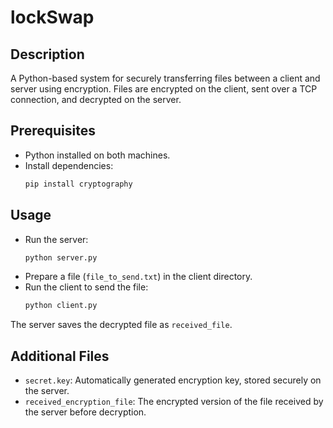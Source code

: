 # lockSwap

## Description
A Python-based system for securely transferring files between a client and server using encryption. Files are encrypted on the client, sent over a TCP connection, and decrypted on the server.

## Prerequisites
- Python installed on both machines.
- Install dependencies:
  ```bash
  pip install cryptography

## Usage
- Run the server:
  ```bash
  python server.py
- Prepare a file (`file_to_send.txt`) in the client directory.
- Run the client to send the file:
  ```bash
  python client.py

The server saves the decrypted file as `received_file`.

## Additional Files
- `secret.key`: Automatically generated encryption key, stored securely on the server.
- `received_encryption_file`: The encrypted version of the file received by the server before decryption.
